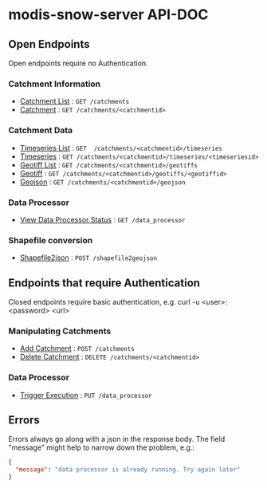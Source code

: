 ﻿
# modis-snow-server API-DOC

## Open Endpoints

Open endpoints require no Authentication.

### Catchment Information
* [Catchment List](doc/catlist.md) : `GET /catchments`
* [Catchment](doc/cat.md) : `GET /catchments/<catchmentid>`

### Catchment Data
* [Timeseries List](doc/tslist.md) : `GET  /catchments/<catchmentid>/timeseries`
* [Timeseries](doc/ts.md) : `GET /catchments/<catchmentid>/timeseries/<timeseriesid>`
* [Geotiff List](doc/gtiflist.md) : `GET /catchments/<catchmentid>/geotiffs`
* [Geotiff](doc/gtif.md) : `GET /catchments/<catchmentid>/geotiffs/<geotiffid>`
* [Geojson](doc/geojson.md) : `GET /catchments/<catchmentid>/geojson`

### Data Processor
* [View Data Processor Status](doc/dpstat.md) : `GET /data_processor`

### Shapefile conversion
* [Shapefile2json](doc/shp2json.md) : `POST /shapefile2geojson`


## Endpoints that require Authentication

Closed endpoints require basic authentication, e.g. curl -u \<user>:\<password> \<url>

### Manipulating Catchments

* [Add Catchment](doc/addcat.md) : `POST /catchments`
* [Delete Catchment](doc/delcat.md) : `DELETE /catchments/<catchmentid>`

### Data Processor

* [Trigger Execution](doc/dpexec.md) : `PUT /data_processor`

## Errors
Errors always go along with a json in the response body. The field "message" might help to narrow down the problem, e.g.:
```json
{
  "message": "data processor is already running. Try again later"
}
```

